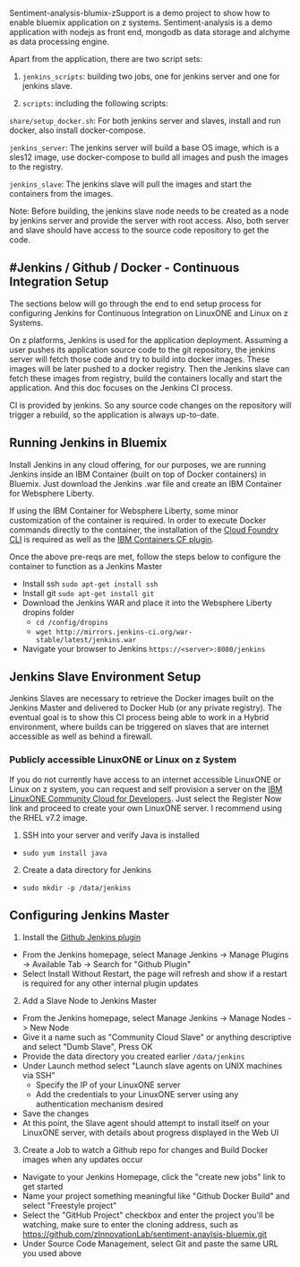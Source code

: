 Sentiment-analysis-blumix-zSupport is a demo project to show how to enable bluemix application on z systems. Sentiment-analysis is a demo application with nodejs as front end, mongodb as data storage and alchyme as data processing engine. 

Apart from the application, there are two script sets:

1. `jenkins_scripts`: building two jobs, one for jenkins server and one for jenkins slave.

2. `scripts`: including the following scripts:

  `share/setup_docker.sh`: For both jenkins server and slaves, install and run docker, also install docker-compose.
  
  `jenkins_server`: The jenkins server will build a base OS image, which is a sles12 image, use docker-compose to build all images and push the images to the registry.

  `jenkins_slave`: The jenkins slave will pull the images and start the containers from the images.

Note: Before building, the jenkins slave node needs to be created as a node by jenkins server and provide the server with root access. Also, both server and slave should have access to the source code repository to get the code.



#Jenkins / Github / Docker - Continuous Integration Setup
---
The sections below will go through the end to end setup process for configuring Jenkins for Continuous Integration on LinuxONE and Linux on z Systems.

On z platforms, Jenkins is used for the application deployment. Assuming a user pushes its application source code to the git repository, the jenkins server will fetch those code and try to build into docker images. These images will be later pushed to a docker registry. Then the Jenkins slave can fetch these images from registry, build the containers locally and start the application. And this doc focuses on the Jenkins CI process.

CI is provided by jenkins. So any source code changes on the repository will trigger a rebuild, so the application is always up-to-date.


## Running Jenkins in Bluemix

Install Jenkins in any cloud offering, for our purposes, we are running Jenkins inside an IBM Container (built on top of Docker containers) in Bluemix. Just download the Jenkins .war file and create an IBM Container for Websphere Liberty. 

If using the IBM Container for Websphere Liberty, some minor customization of the container is required. In order to execute Docker commands directly to the container, the installation of the [Cloud Foundry CLI](https://github.com/cloudfoundry/cli) is required as well as the [IBM Containers CF plugin](https://console.ng.bluemix.net/docs/containers/container_cli_cfic.html). 

Once the above pre-reqs are met, follow the steps below to configure the container to function as a Jenkins Master
- Install ssh `sudo apt-get install ssh`
- Install git `sudo apt-get install git`
- Download the Jenkins WAR and place it into the Websphere Liberty dropins folder
  - `cd /config/dropins`
  - `wget http://mirrors.jenkins-ci.org/war-stable/latest/jenkins.war`
- Navigate your browser to Jenkins `https://<server>:8080/jenkins`

## Jenkins Slave Environment Setup
Jenkins Slaves are necessary to retrieve the Docker images built on the Jenkins Master and delivered to Docker Hub (or any private registry). The eventual goal is to show this CI process being able to work in a Hybrid environment, where builds can be triggered on slaves that are internet accessible as well as behind a firewall. 

### Publicly accessible LinuxONE or Linux on z System
If you do not currently have access to an internet accessible LinuxONE or Linux on z system, you can request and self provision a server on the [IBM LinuxONE Community Cloud for Developers](https://developer.ibm.com/linuxone/?source=web&ca=linuxone&ovcode=ov44223&tactic=C47300NW). Just select the Register Now link and proceed to create your own LinuxONE server. I recommend using the RHEL v7.2 image.

1. SSH into your server and verify Java is installed
  - `sudo yum install java`
2. Create a data directory for Jenkins
  - `sudo mkdir -p /data/jenkins`

## Configuring Jenkins Master
1. Install the [Github Jenkins plugin](https://wiki.jenkins-ci.org/display/JENKINS/GitHub+Plugin)
  - From the Jenkins homepage, select Manage Jenkins -> Manage Plugins -> Available Tab -> Search for "Github Plugin"
  - Select Install Without Restart, the page will refresh and show if a restart is required for any other internal plugin updates
2. Add a Slave Node to Jenkins Master
  - From the Jenkins homepage, select Manage Jenkins -> Manage Nodes -> New Node
  - Give it a name such as "Community Cloud Slave" or anything descriptive and select "Dumb Slave", Press OK
  - Provide the data directory you created earlier `/data/jenkins`
  - Under Launch method select "Launch slave agents on UNIX machines via SSH"
    - Specify the IP of your LinuxONE server
    - Add the credentials to your LinuxONE server using any authentication mechanism desired
  - Save the changes
  - At this point, the Slave agent should attempt to install itself on your LinuxONE server, with details about progress displayed in the Web UI
3. Create a Job to watch a Github repo for changes and Build Docker images when any updates occur
  - Navigate to your Jenkins Homepage, click the "create new jobs" link to get started
  - Name your project something meaningful like "Github Docker Build" and select "Freestyle project"
  - Select the "GitHub Project" checkbox and enter the project you'll be watching, make sure to enter the cloning address, such as https://github.com/zInnovationLab/sentiment-anaylsis-bluemix.git
  - Under Source Code Management, select Git and paste the same URL you used above
